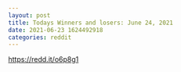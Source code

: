 ```yaml
--- 
layout: post 
title: Todays Winners and losers: June 24, 2021 
date: 2021-06-23 1624492918 
categories: reddit 
--- 
```

https://redd.it/o6p8g1